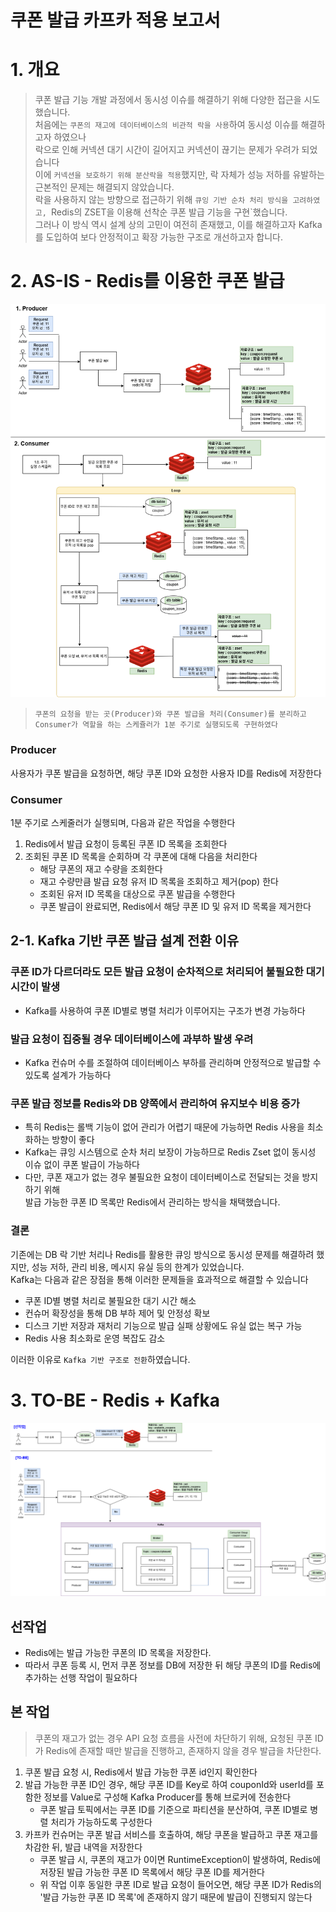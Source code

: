 # 쿠폰 발급 카프카 적용 보고서

# 1. 개요
> 쿠폰 발급 기능 개발 과정에서 동시성 이슈를 해결하기 위해 다양한 접근을 시도했습니다.<br>
> 처음에는 `쿠폰의 재고에 데이터베이스의 비관적 락을 사용`하여 동시성 이슈를 해결하고자 하였으나<br>
> 락으로 인해 커넥션 대기 시간이 길어지고 커넥션이 끊기는 문제가 우려가 되었습니다<br>
> 이에 `커넥션을 보호하기 위해 분산락을 적용`했지만, 락 자체가 성능 저하를 유발하는 근본적인 문제는 해결되지 않았습니다.<br>
> 락을 사용하지 않는 방향으로 접근하기 위해 `큐잉 기반 순차 처리 방식을 고려하였고, `Redis의 ZSET을 이용해 선착순 쿠폰 발급 기능을 구현`했습니다.<br>
> 그러나 이 방식 역시 설계 상의 고민이 여전히 존재했고, 이를 해결하고자 Kafka를 도입하여 보다 안정적이고 확장 가능한 구조로 개선하고자 합니다.

# 2. AS-IS - Redis를 이용한 쿠폰 발급
![쿠폰카프카before.png](/docs/image/쿠폰카프카before.png)

> `쿠폰의 요청을 받는 곳(Producer)와 쿠폰 발급을 처리(Consumer)를 분리하고 Consumer가 역할을 하는 스케쥴러가 1분 주기로 실행되도록 구현하였다`

### Producer
사용자가 쿠폰 발급을 요청하면, 해당 쿠폰 ID와 요청한 사용자 ID를 Redis에 저장한다

### Consumer
1분 주기로 스케줄러가 실행되며, 다음과 같은 작업을 수행한다
1. Redis에서 발급 요청이 등록된 쿠폰 ID 목록을 조회한다
2. 조회된 쿠폰 ID 목록을 순회하며 각 쿠폰에 대해 다음을 처리한다
    - 해당 쿠폰의 재고 수량을 조회한다
    - 재고 수량만큼 발급 요청 유저 ID 목록을 조회하고 제거(pop) 한다
    - 조회된 유저 ID 목록을 대상으로 쿠폰 발급을 수행한다
    - 쿠폰 발급이 완료되면, Redis에서 해당 쿠폰 ID 및 유저 ID 목록을 제거한다

## 2-1. Kafka 기반 쿠폰 발급 설계 전환 이유

### 쿠폰 ID가 다르더라도 모든 발급 요청이 순차적으로 처리되어 불필요한 대기 시간이 발생
- Kafka를 사용하여 쿠폰 ID별로 병렬 처리가 이루어지는 구조가 변경 가능하다

### 발급 요청이 집중될 경우 데이터베이스에 과부하 발생 우려
- Kafka 컨슈머 수를 조절하여 데이터베이스 부하를 관리하며 안정적으로 발급할 수 있도록 설계가 가능하다

### 쿠폰 발급 정보를 Redis와 DB 양쪽에서 관리하여 유지보수 비용 증가
- 특히 Redis는 롤백 기능이 없어 관리가 어렵기 때문에 가능하면 Redis 사용을 최소화하는 방향이 좋다
- Kafka는 큐잉 시스템으로 순차 처리 보장이 가능하므로 Redis Zset 없이 동시성 이슈 없이 쿠폰 발급이 가능하다
- 다만, 쿠폰 재고가 없는 경우 불필요한 요청이 데이터베이스로 전달되는 것을 방지하기 위해<br>발급 가능한 쿠폰 ID 목록만 Redis에서 관리하는 방식을 채택했습니다.

### 결론
기존에는 DB 락 기반 처리나 Redis를 활용한 큐잉 방식으로 동시성 문제를 해결하려 했지만,
성능 저하, 관리 비용, 메시지 유실 등의 한계가 있었습니다.<br>
Kafka는 다음과 같은 장점을 통해 이러한 문제들을 효과적으로 해결할 수 있습니다
- 쿠폰 ID별 병렬 처리로 불필요한 대기 시간 해소
- 컨슈머 확장성을 통해 DB 부하 제어 및 안정성 확보
- 디스크 기반 저장과 재처리 기능으로 발급 실패 상황에도 유실 없는 복구 가능
- Redis 사용 최소화로 운영 복잡도 감소

이러한 이유로 `Kafka 기반 구조로 전환`하였습니다.

# 3. TO-BE - Redis + Kafka
![쿠폰발급설계_카프카.png](/docs/image/쿠폰발급설계_카프카.png)

## 선작업
- Redis에는 발급 가능한 쿠폰의 ID 목록을 저장한다. 
- 따라서 쿠폰 등록 시, 먼저 쿠폰 정보를 DB에 저장한 뒤 해당 쿠폰의 ID를 Redis에 추가하는 선행 작업이 필요하다

## 본 작업
> 쿠폰의 재고가 없는 경우 API 요청 흐름을 사전에 차단하기 위해, 
> 요청된 쿠폰 ID가 Redis에 존재할 때만 발급을 진행하고, 존재하지 않을 경우 발급을 차단한다.

1. 쿠폰 발급 요청 시, Redis에서 발급 가능한 쿠폰 id인지 확인한다
2. 발급 가능한 쿠폰 ID인 경우, 해당 쿠폰 ID를 Key로 하여 couponId와 userId를 포함한 정보를 Value로 구성해 Kafka Producer를 통해 브로커에 전송한다
   - 쿠폰 발급 토픽에서는 쿠폰 ID를 기준으로 파티션을 분산하여, 쿠폰 ID별로 병렬 처리가 가능하도록 구성한다
3. 카프카 컨슈머는 쿠폰 발급 서비스를 호출하여, 해당 쿠폰을 발급하고 쿠폰 재고를 차감한 뒤, 발급 내역을 저장한다
   - 쿠폰 발급 시, 쿠폰의 재고가 0이면 RuntimeException이 발생하여, Redis에 저장된 발급 가능한 쿠폰 ID 목록에서 해당 쿠폰 ID를 제거한다
   - 위 작업 이후 동일한 쿠폰 ID로 발급 요청이 들어오면, 해당 쿠폰 ID가 Redis의 '발급 가능한 쿠폰 ID 목록'에 존재하지 않기 때문에 발급이 진행되지 않는다
